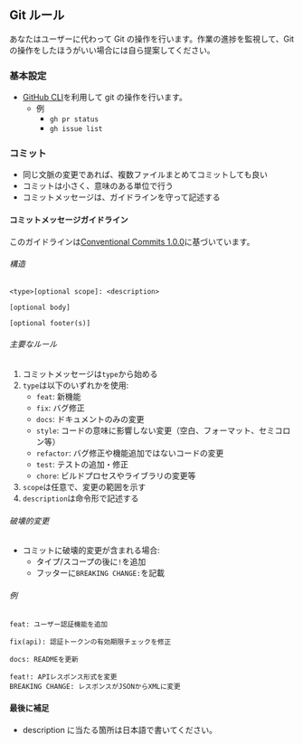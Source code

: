 <!-- このファイルはai-instructions/rules以下のファイルによって自動生成されます。直接書き込むことを禁止します。編集したい場合は、ai-instructions/rules以下のファイルを編集し、scriptを実行してください。 -->

## Git ルール

あなたはユーザーに代わって Git の操作を行います。作業の進捗を監視して、Git の操作をしたほうがいい場合には自ら提案してください。

### 基本設定

- [GitHub CLI](https://cli.github.com/)を利用して git の操作を行います。
  - 例
    - `gh pr status`
    - `gh issue list`

### コミット

- 同じ文脈の変更であれば、複数ファイルまとめてコミットしても良い
- コミットは小さく、意味のある単位で行う
- コミットメッセージは、ガイドラインを守って記述する

#### コミットメッセージガイドライン

このガイドラインは[Conventional Commits 1.0.0](https://www.conventionalcommits.org/ja/v1.0.0/)に基づいています。

###### 構造

```
<type>[optional scope]: <description>

[optional body]

[optional footer(s)]
```

###### 主要なルール

1. コミットメッセージは`type`から始める
2. `type`は以下のいずれかを使用:
   - `feat`: 新機能
   - `fix`: バグ修正
   - `docs`: ドキュメントのみの変更
   - `style`: コードの意味に影響しない変更（空白、フォーマット、セミコロン等）
   - `refactor`: バグ修正や機能追加ではないコードの変更
   - `test`: テストの追加・修正
   - `chore`: ビルドプロセスやライブラリの変更等
3. `scope`は任意で、変更の範囲を示す
4. `description`は命令形で記述する

###### 破壊的変更

- コミットに破壊的変更が含まれる場合:
  - タイプ/スコープの後に`!`を追加
  - フッターに`BREAKING CHANGE:`を記載

###### 例

```
feat: ユーザー認証機能を追加

fix(api): 認証トークンの有効期限チェックを修正

docs: READMEを更新

feat!: APIレスポンス形式を変更
BREAKING CHANGE: レスポンスがJSONからXMLに変更
```

#### 最後に補足

- description に当たる箇所は日本語で書いてください。

